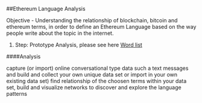 ##Ethereum Language Analysis

Objective - Understanding the relationship of blockchain, bitcoin and ethereum terms, in order to define an Ethereum Language based on the way people write about the topic in the internet.

1. Step: Prototype Analysis, please see here [Word list](/wordList.md)



####Analysis

capture (or import) online conversational type data such a text messages and build and collect your own unique data set or import in your own existing data set)
find relationship of the choosen terms within your data set,
build and visualize networks to discover and explore the language patterns
